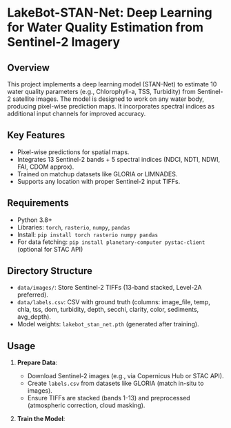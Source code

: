 # LakeBot-STAN-Net: Deep Learning for Water Quality Estimation from Sentinel-2 Imagery

## Overview
This project implements a deep learning model (STAN-Net) to estimate 10 water quality parameters (e.g., Chlorophyll-a, TSS, Turbidity) from Sentinel-2 satellite images. The model is designed to work on any water body, producing pixel-wise prediction maps. It incorporates spectral indices as additional input channels for improved accuracy.

## Key Features
- Pixel-wise predictions for spatial maps.
- Integrates 13 Sentinel-2 bands + 5 spectral indices (NDCI, NDTI, NDWI, FAI, CDOM approx).
- Trained on matchup datasets like GLORIA or LIMNADES.
- Supports any location with proper Sentinel-2 input TIFFs.

## Requirements
- Python 3.8+
- Libraries: `torch`, `rasterio`, `numpy`, `pandas`
- Install: `pip install torch rasterio numpy pandas`
- For data fetching: `pip install planetary-computer pystac-client` (optional for STAC API)

## Directory Structure
- `data/images/`: Store Sentinel-2 TIFFs (13-band stacked, Level-2A preferred).
- `data/labels.csv`: CSV with ground truth (columns: image_file, temp, chla, tss, dom, turbidity, depth, secchi, clarity, color, sediments, avg_depth).
- Model weights: `lakebot_stan_net.pth` (generated after training).

## Usage
1. **Prepare Data**:
   - Download Sentinel-2 images (e.g., via Copernicus Hub or STAC API).
   - Create `labels.csv` from datasets like GLORIA (match in-situ to images).
   - Ensure TIFFs are stacked (bands 1-13) and preprocessed (atmospheric correction, cloud masking).

2. **Train the Model**: